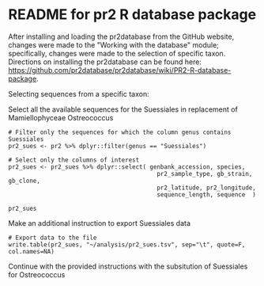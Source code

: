 # README for pr2 R database package
After installing and loading the pr2database from the GitHub website, changes were made to the "Working with the database" module; specifically, changes were made to the selection of specific taxon. Directions on installing the pr2database can be found here: https://github.com/pr2database/pr2database/wiki/PR2-R-database-package. 

Selecting sequences from a specific taxon:

   Select all the available sequences for the Suessiales in replacement of Mamiellophyceae Ostreococcus

    # Filter only the sequences for which the column genus contains Suessiales
    pr2_sues <- pr2 %>% dplyr::filter(genus == "Suessiales")

    # Select only the columns of interest
    pr2_sues <- pr2_sues %>% dplyr::select( genbank_accession, species, 
                                              pr2_sample_type, gb_strain, gb_clone, 
                                              pr2_latitude, pr2_longitude, 
                                              sequence_length, sequence  )
  
    pr2_sues
  
  Make an additional instruction to export Suessiales data 
  
    # Export data to the file   
    write.table(pr2_sues, "~/analysis/pr2_sues.tsv", sep="\t", quote=F, col.names=NA)
  
  Continue with the provided instructions with the subsitution of Suessiales for Ostreococcus
